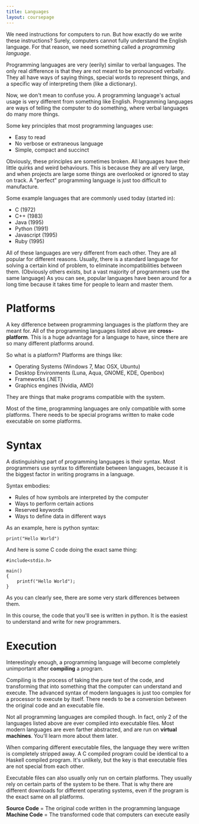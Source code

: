 ```yaml
---
title: Languages
layout: coursepage
---
```


We need instructions for computers to run. But how exactly do we write these instructions? Surely, computers cannot fully understand the English language. For that reason, we need something called a *programming language*.

Programming languages are very (eerily) similar to verbal languages. The only real difference is that they are not meant to be pronounced verbally. They all have ways of saying things, special words to represent things, and a specific way of interpreting them (like a dictionary).

Now, we don't mean to confuse you. A programming language's actual usage is very different from something like English. Programming languages are ways of telling the computer to do something, where verbal languages do many more things.

Some key principles that most programming languages use:

- Easy to read
- No verbose or extraneous language
- Simple, compact and succinct

Obviously, these principles are sometimes broken. All languages have their little quirks and weird behaviours. This is because they are all very large, and when projects are large some things are overlooked or ignored to stay on track. A "perfect" programming language is just too difficult to manufacture.

Some example languages that are commonly used today (started in):

- C (1972)
- C++ (1983)
- Java (1995)
- Python (1991)
- Javascript (1995)
- Ruby (1995)

All of these languages are very different from each other. They are all popular for different reasons. Usually, there is a standard language for solving a certain kind of problem, to eliminate incompatibilities between them. (Obviously others exists, but a vast majority of programmers use the same language) As you can see, popular languages have been around for a long time because it takes time for people to learn and master them.

# Platforms
A key difference between programming languages is the platform they are meant for. All of the programming languages listed above are **cross-platform**. This is a huge advantage for a language to have, since there are so many different platforms around.

So what is a platform? Platforms are things like:

- Operating Systems (Windows 7, Mac OSX, Ubuntu)
- Desktop Environments (Luna, Aqua, GNOME, KDE, Openbox)
- Frameworks (.NET)
- Graphics engines (Nvidia, AMD)

They are things that make programs compatible with the system.

Most of the time, programming languages are only compatible with some platforms. There needs to be special programs written to make code executable on some platforms.

# Syntax
A distinguishing part of programming languages is their syntax. Most programmers use syntax to differentiate between languages, because it is the biggest factor in writing programs in a language.

Syntax embodies:

- Rules of how symbols are interpreted by the computer
- Ways to perform certain actions
- Reserved keywords
- Ways to define data in different ways

As an example, here is python syntax:

    print("Hello World")
        
And here is some C code doing the exact same thing:

    #include<stdio.h>

    main()
    {
        printf("Hello World");
    }
    
As you can clearly see, there are some very stark differences between them.

In this course, the code that you'll see is written in python. It is the easiest to understand and write for new programmers.

# Execution
Interestingly enough, a programming language will become completely unimportant after **compiling** a program.

Compiling is the process of taking the pure text of the code, and transforming that into something that the computer can understand and execute. The advanced syntax of modern languages is just too complex for a processor to execute by itself. There needs to be a conversion between the original code and an executable file.

Not all programming languages are compiled though. In fact, only 2 of the languages listed above are ever compiled into executable files. Most modern languages are even farther abstracted, and are run on **virtual machines**. You'll learn more about them later.

When comparing different executable files, the language they were written is completely stripped away. A C compiled program could be identical to a Haskell compiled program. It's unlikely, but the key is that executable files are not special from each other.

Executable files can also usually only run on certain platforms. They usually rely on certain parts of the system to be there. That is why there are different downloads for different operating systems, even if the program is the exact same on all platforms.


**Source Code** = The original code written in the programming language
**Machine Code** = The transformed code that computers can execute easily
